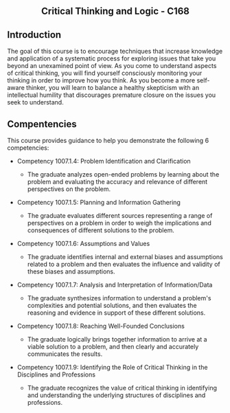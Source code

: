 <h2 align="center">Critical Thinking and Logic - C168</h2>

## Introduction

 <p>The goal of this course is to encourage techniques that increase knowledge and application of a systematic process for exploring issues that take you beyond an unexamined point of view. As you come to understand aspects of critical thinking, you will find yourself consciously monitoring your thinking in order to improve how you think. As you become a more self-aware thinker, you will learn to balance a healthy skepticism with an intellectual humility that discourages premature closure on the issues you seek to understand.</p>


 ## Compentencies

 This course provides guidance to help you demonstrate the following 6 competencies:

- Competency 1007.1.4: Problem Identification and Clarification
    - The graduate analyzes open-ended problems by learning about the problem and evaluating the accuracy and relevance of different perspectives on the problem.

- Competency 1007.1.5: Planning and Information Gathering
    - The graduate evaluates different sources representing a range of perspectives on a problem in order to weigh the implications and consequences of different solutions to the problem.

- Competency 1007.1.6: Assumptions and Values
    - The graduate identifies internal and external biases and assumptions related to a problem and then evaluates the influence and validity of these biases and assumptions.

- Competency 1007.1.7: Analysis and Interpretation of Information/Data
    - The graduate synthesizes information to understand a problem's complexities and potential solutions, and then evaluates the reasoning and evidence in support of these different solutions.

- Competency 1007.1.8: Reaching Well-Founded Conclusions
    - The graduate logically brings together information to arrive at a viable solution to a problem, and then clearly and accurately communicates the results.

- Competency 1007.1.9: Identifying the Role of Critical Thinking in the Disciplines and Professions
    - The graduate recognizes the value of critical thinking in identifying and understanding the underlying structures of disciplines and professions.



